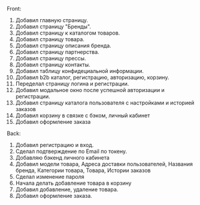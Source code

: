 Front:
1. Добавил главную страницу.
2. Добавил страницу "Бренды".
3. Добавил страницу к каталогом товаров.
4. Добавил страницу товара.
5. Добавил страницу описания бренда.
6. Добавил страницу партнерства.
7. Добавил страницу прессы.
8. Добавил страницу контакты.
9. Добавил таблицу конфидециальной информации.
10. Добавил b2b каталог, регистрацию, авторизацию, корзину.
11. Переделал страницу логина и регистрации.
12. Добавил модальное окно после успешной авторизации и регистрации.
13. Добавил страницу каталога пользователя с настройками и историей заказов
14. Добавил корзину в связке с бэком, личный кабинет
15. Добавил оформление заказа


Back:
1. Добавил регистрацию и вход.
2. Сделал подтверждение по Email по токену.
3. Добавляю бэкенд личного кабинета
4. Добавил модели товара, Адреса доставки пользователей, Названия бренда, Категории товара, Товара, Истории заказов
5. Сделал изменение пароля
6. Начала делать добавление товара в корзину
7. Добавил добавление, удаление товара.
8. Добавил оформление заказа.